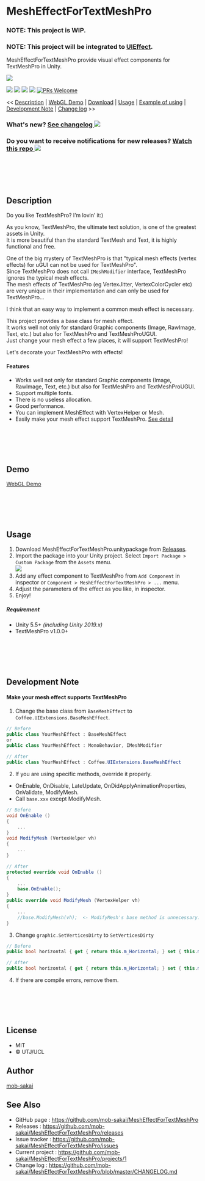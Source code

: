MeshEffectForTextMeshPro
===

### NOTE: This project is WIP.
### NOTE: This project will be integrated to [UIEffect](https://github.com/mob-sakai/UIEffect).

MeshEffectForTextMeshPro provide visual effect components for TextMeshPro in Unity.

![](https://user-images.githubusercontent.com/12690315/49157470-2dc50a80-f363-11e8-82b5-007a6ae04f2a.png)

[![](https://img.shields.io/github/release/mob-sakai/MeshEffectForTextMeshPro.svg?label=latest%20version)](https://github.com/mob-sakai/MeshEffectForTextMeshPro/releases)
[![](https://img.shields.io/github/release-date/mob-sakai/MeshEffectForTextMeshPro.svg)](https://github.com/mob-sakai/MeshEffectForTextMeshPro/releases)
![](https://img.shields.io/badge/unity-5.5%2B-green.svg)
[![](https://img.shields.io/github/license/mob-sakai/MeshEffectForTextMeshPro.svg)](https://github.com/mob-sakai/MeshEffectForTextMeshPro/blob/master/LICENSE.txt)
[![PRs Welcome](https://img.shields.io/badge/PRs-welcome-orange.svg)](http://makeapullrequest.com)

<< [Description](#Description) | [WebGL Demo](#demo) | [Download](https://github.com/mob-sakai/MeshEffectForTextMeshPro/releases) | [Usage](#usage) | [Example of using](#example-of-using) | [Development Note](#development-note) | [Change log](https://github.com/mob-sakai/MeshEffectForTextMeshPro/blob/master/CHANGELOG.md) >>

### What's new? [See changelog ![](https://img.shields.io/github/release-date/mob-sakai/MeshEffectForTextMeshPro.svg?label=last%20updated)](https://github.com/mob-sakai/MeshEffectForTextMeshPro/blob/develop/CHANGELOG.md)
### Do you want to receive notifications for new releases? [Watch this repo ![](https://img.shields.io/github/watchers/mob-sakai/MeshEffectForTextMeshPro.svg?style=social&label=Watch)](https://github.com/mob-sakai/MeshEffectForTextMeshPro/subscription)



<br><br><br><br>
## Description

Do you like TextMeshPro? I’m lovin’ it:)  

As you know, TextMeshPro, the ultimate text solution, is one of the greatest assets in Unity.  
It is more beautiful than the standard TextMesh and Text, it is highly functional and free.

One of the big mystery of TextMeshPro is that "typical mesh effects (vertex effects) for uGUI can not be used for TextMeshPro".  
Since TextMeshPro does not call `IMeshModifier` interface, TextMeshPro ignores the typical mesh effects.  
The mesh effects of TextMeshPro (eg VertexJitter, VertexColorCycler etc) are very unique in their implementation and can only be used for TextMeshPro...

I think that an easy way to implement a common mesh effect is necessary.

This project provides a base class for mesh effect.  
It works well not only for standard Graphic components (Image, RawImage, Text, etc.) but also for TextMeshPro and TextMeshProUGUI.  
Just change your mesh effect a few places, it will support TextMeshPro!

Let's decorate your TextMeshPro with effects!


#### Features

* Works well not only for standard Graphic components (Image, RawImage, Text, etc.) but also for TextMeshPro and TextMeshProUGUI.
* Support multiple fonts.
* There is no useless allocation.
* Good performance.
* You can implement MeshEffect with VertexHelper or Mesh.
* Easily make your mesh effect support TextMeshPro. [See detail](#make-your-mesh-effect-support-textmeshpro)



<br><br><br><br>
## Demo

[WebGL Demo](http://mob-sakai.github.io/MeshEffectForTextMeshPro)



<br><br><br><br>
## Usage

1. Download MeshEffectForTextMeshPro.unitypackage from [Releases](https://github.com/mob-sakai/MeshEffectForTextMeshPro/releases).
2. Import the package into your Unity project. Select `Import Package > Custom Package` from the `Assets` menu.  
![](https://user-images.githubusercontent.com/12690315/46567584-3525f400-c970-11e8-9839-5c9e810b0b80.png)
3. Add any effect component to TextMeshPro from `Add Component` in inspector or `Component > MeshEffectForTextMeshPro > ...` menu.  
4. Adjust the parameters of the effect as you like, in inspector.  
5. Enjoy!


##### Requirement

* Unity 5.5+ *(including Unity 2019.x)*
* TextMeshPro v1.0.0+



<br><br><br><br>
## Development Note

#### Make your mesh effect supports TextMeshPro

1. Change the base class from `BaseMeshEffect` to `Coffee.UIExtensions.BaseMeshEffect`.
```cs
// Before
public class YourMeshEffect : BaseMeshEffect
or
public class YourMeshEffect : MonoBehavior, IMeshModifier

// After
public class YourMeshEffect : Coffee.UIExtensions.BaseMeshEffect
```
2. If you are using specific methods, override it properly.
* OnEnable, OnDisable, LateUpdate, OnDidApplyAnimationProperties, OnValidate, ModifyMesh.
* Call `base.xxx` except ModifyMesh.
```cs
// Before
void OnEnable ()
{
    ...
}
void ModifyMesh (VertexHelper vh)
{
    ...
}

// After
protected override void OnEnable ()
{
    ...
    base.OnEnable();
}
public override void ModifyMesh (VertexHelper vh)
{
    ...
    //base.ModifyMesh(vh);  <- ModifyMesh's base method is unnecessary.
}
```
3. Change `graphic.SetVerticesDirty` to `SetVerticesDirty`
```cs
// Before
public bool horizontal { get { return this.m_Horizontal; } set { this.m_Horizontal = value; graphic.SetVerticesDirty(); } }

// After
public bool horizontal { get { return this.m_Horizontal; } set { this.m_Horizontal = value; SetVerticesDirty(); } }
```
4. If there are compile errors, remove them.



<br><br><br><br>
## License

* MIT
* © UTJ/UCL



## Author

[mob-sakai](https://github.com/mob-sakai)



## See Also

* GitHub page : https://github.com/mob-sakai/MeshEffectForTextMeshPro
* Releases : https://github.com/mob-sakai/MeshEffectForTextMeshPro/releases
* Issue tracker : https://github.com/mob-sakai/MeshEffectForTextMeshPro/issues
* Current project : https://github.com/mob-sakai/MeshEffectForTextMeshPro/projects/1
* Change log : https://github.com/mob-sakai/MeshEffectForTextMeshPro/blob/master/CHANGELOG.md
